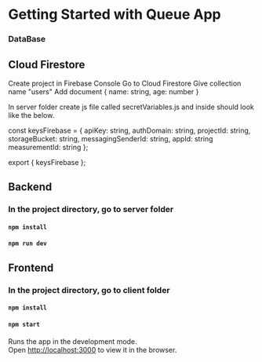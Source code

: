 # Getting Started with Queue App


### DataBase
## Cloud Firestore
Create project in Firebase Console
Go to Cloud Firestore
Give collection name "users"
Add document { name: string, age: number }

In server folder create js file called secretVariables.js and inside should look like the below.

const keysFirebase = {
    apiKey: string,
    authDomain: string,
    projectId: string,
    storageBucket: string,
    messagingSenderId: string,
    appId: string
    measurementId: string
  };
 
export { keysFirebase };


## Backend
### In the project directory, go to server folder
#### `npm install`
#### `npm run dev`

## Frontend
### In the project directory, go to client folder
#### `npm install`
#### `npm start`

Runs the app in the development mode.\
Open [http://localhost:3000](http://localhost:3000) to view it in the browser.




